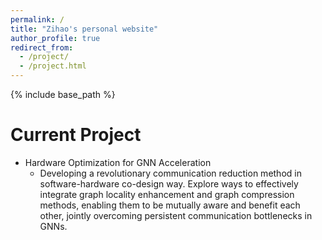 ```yaml
---
permalink: /
title: "Zihao's personal website"
author_profile: true
redirect_from: 
  - /project/
  - /project.html
---
```


{% include base_path %} 

Current Project
======
* Hardware Optimization for GNN Acceleration 
  * Developing a revolutionary communication reduction method in software-hardware co-design way. Explore ways to effectively integrate graph locality enhancement and graph compression methods, enabling them to be mutually aware and benefit each other, jointly overcoming persistent communication bottlenecks in GNNs.